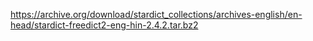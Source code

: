 <https://archive.org/download/stardict_collections/archives-english/en-head/stardict-freedict2-eng-hin-2.4.2.tar.bz2>

